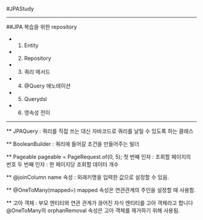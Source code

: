 #JPAStudy
***

##JPA 복습을 위한 repository
* 1. Entity
* 2. Repository
* 3. 쿼리 메서드
* 4. @Query 애노테이션
* 5. Querydsl 
* 6. 영속성 전이
***

** JPAQuery : 쿼리를 직접 쓰는 대신 자바코드로 쿼리를 날릴 수 있도록 하는 클래스

** BooleanBuilder : 쿼리에 들어갈 조건을 만들어주는 빌더

** Pageable pageable = PageRequest.of(0, 5);
첫 번째 인자 : 조회할 페이지의 번호
두 번째 인자 :  한 페이지당 조회할 데이터 개수

** @joinColumn 
   name 속성 : 외래키명을 입력한 값으로 설정할 수 있음.

** @OneToMany(mapped=)
   mapped 속성은 연관관계의 주인을 설정할 때 사용함.

** 고아 객체 : 부모 엔티티와 연관 관계가 끊어진 자식 엔티티를 고아 객체라고 합니다
   @OneToMany의 orphanRemoval 속성은 고아 객체를 제거하기 위해 사용됨.